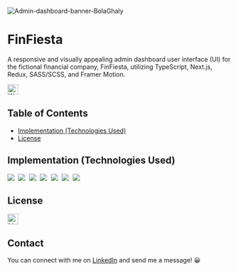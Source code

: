 ![Admin-dashboard-banner-BolaGhaly](https://github.com/BolaGhaly/Admin-Dashboard/assets/59656591/2e8bc443-9dae-4683-bf3b-21c919f469e8)

# FinFiesta
A responsive and visually appealing admin dashboard user interface (UI) for the fictional financial company, FinFiesta, utilizing TypeScript, Next.js, Redux, SASS/SCSS, and Framer Motion.

<a href="https://admin-dashboard-bolaghaly.vercel.app/"> <img src="https://img.shields.io/website-up-down-blue-red/http/monip.org.svg" alt="Website: Up" height="24" /> </a>

## Table of Contents
  - [Implementation (Technologies Used)](#implementation-technologies-used)
  - [License](#license)

## Implementation (Technologies Used)
<kbd> <img src="https://img.shields.io/badge/TypeScript-007ACC?style=for-the-badge&logo=typescript&logoColor=white" /> </kbd>
<kbd> <img src="https://img.shields.io/badge/Next-black?style=for-the-badge&logo=next.js&logoColor=white" /> </kbd>
<kbd> <img src="https://img.shields.io/badge/redux-%23593d88.svg?style=for-the-badge&logo=redux&logoColor=white" /> </kbd>
<kbd> <img src="https://img.shields.io/badge/SCSS-D1649B.svg?style=for-the-badge&logo=SASS&logoColor=white" /> </kbd>
<kbd> <img src="https://img.shields.io/badge/Motion-1A1A1A?style=for-the-badge&logo=framer&logoColor=white" /> </kbd>
<kbd> <img src="https://img.shields.io/badge/figma-F14D1B.svg?style=for-the-badge&logo=figma&logoColor=white" /> </kbd>
<kbd> <img src="https://img.shields.io/badge/Vercel-black.svg?style=for-the-badge&logo=vercel&logoColor=white" /> </kbd>

## License
<a href="https://github.com/BolaGhaly/Admin-Dashboard/blob/main/LICENSE"> <img src="https://img.shields.io/badge/License-GPLv3-blue.svg" alt="License: GPL v3" height="24" /> </a>

## Contact
You can connect with me on [LinkedIn](https://www.linkedin.com/in/bolaghaly/) and send me a message! 😀
